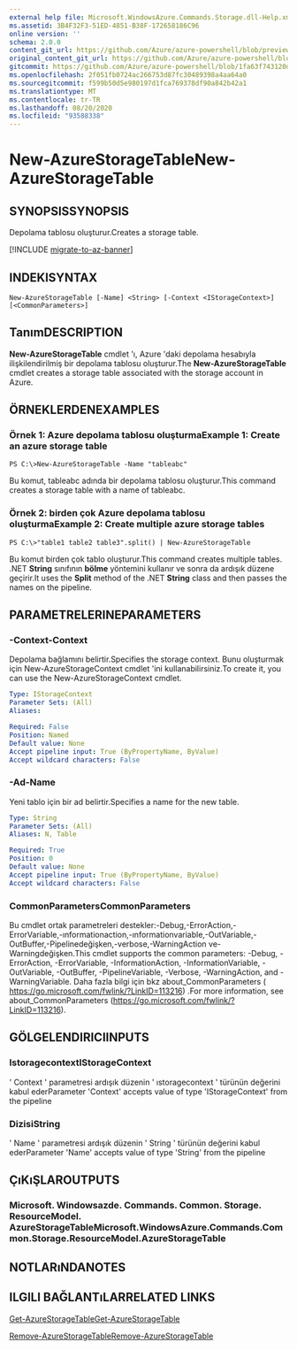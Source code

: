 ```yaml
---
external help file: Microsoft.WindowsAzure.Commands.Storage.dll-Help.xml
ms.assetid: 3B4F32F3-51ED-4851-B38F-172658186C96
online version: ''
schema: 2.0.0
content_git_url: https://github.com/Azure/azure-powershell/blob/preview/src/Storage/Commands.Storage/help/New-AzureStorageTable.md
original_content_git_url: https://github.com/Azure/azure-powershell/blob/preview/src/Storage/Commands.Storage/help/New-AzureStorageTable.md
gitcommit: https://github.com/Azure/azure-powershell/blob/1fa63f743120d7a7cd6cbb28ee43cd0f4c654af9
ms.openlocfilehash: 2f051fb0724ac266753d87fc30489398a4aa64a0
ms.sourcegitcommit: f599b50d5e980197d1fca769378df90a842b42a1
ms.translationtype: MT
ms.contentlocale: tr-TR
ms.lasthandoff: 08/20/2020
ms.locfileid: "93588338"
---
```

# <span data-ttu-id="e0a82-101">New-AzureStorageTable</span><span class="sxs-lookup"><span data-stu-id="e0a82-101">New-AzureStorageTable</span></span>

## <span data-ttu-id="e0a82-102">SYNOPSIS</span><span class="sxs-lookup"><span data-stu-id="e0a82-102">SYNOPSIS</span></span>
<span data-ttu-id="e0a82-103">Depolama tablosu oluşturur.</span><span class="sxs-lookup"><span data-stu-id="e0a82-103">Creates a storage table.</span></span>

[!INCLUDE [migrate-to-az-banner](../../includes/migrate-to-az-banner.md)]

## <span data-ttu-id="e0a82-104">INDEKI</span><span class="sxs-lookup"><span data-stu-id="e0a82-104">SYNTAX</span></span>

```
New-AzureStorageTable [-Name] <String> [-Context <IStorageContext>] [<CommonParameters>]
```

## <span data-ttu-id="e0a82-105">Tanım</span><span class="sxs-lookup"><span data-stu-id="e0a82-105">DESCRIPTION</span></span>
<span data-ttu-id="e0a82-106">**New-AzureStorageTable** cmdlet 'ı, Azure 'daki depolama hesabıyla ilişkilendirilmiş bir depolama tablosu oluşturur.</span><span class="sxs-lookup"><span data-stu-id="e0a82-106">The **New-AzureStorageTable** cmdlet creates a storage table associated with the storage account in Azure.</span></span>

## <span data-ttu-id="e0a82-107">ÖRNEKLERDEN</span><span class="sxs-lookup"><span data-stu-id="e0a82-107">EXAMPLES</span></span>

### <span data-ttu-id="e0a82-108">Örnek 1: Azure depolama tablosu oluşturma</span><span class="sxs-lookup"><span data-stu-id="e0a82-108">Example 1: Create an azure storage table</span></span>
```
PS C:\>New-AzureStorageTable -Name "tableabc"
```

<span data-ttu-id="e0a82-109">Bu komut, tableabc adında bir depolama tablosu oluşturur.</span><span class="sxs-lookup"><span data-stu-id="e0a82-109">This command creates a storage table with a name of tableabc.</span></span>

### <span data-ttu-id="e0a82-110">Örnek 2: birden çok Azure depolama tablosu oluşturma</span><span class="sxs-lookup"><span data-stu-id="e0a82-110">Example 2: Create multiple azure storage tables</span></span>
```
PS C:\>"table1 table2 table3".split() | New-AzureStorageTable
```

<span data-ttu-id="e0a82-111">Bu komut birden çok tablo oluşturur.</span><span class="sxs-lookup"><span data-stu-id="e0a82-111">This command creates multiple tables.</span></span>
<span data-ttu-id="e0a82-112">.NET **String** sınıfının **bölme** yöntemini kullanır ve sonra da ardışık düzene geçirir.</span><span class="sxs-lookup"><span data-stu-id="e0a82-112">It uses the **Split** method of the .NET **String** class and then passes the names on the pipeline.</span></span>

## <span data-ttu-id="e0a82-113">PARAMETRELERINE</span><span class="sxs-lookup"><span data-stu-id="e0a82-113">PARAMETERS</span></span>

### <span data-ttu-id="e0a82-114">-Context</span><span class="sxs-lookup"><span data-stu-id="e0a82-114">-Context</span></span>
<span data-ttu-id="e0a82-115">Depolama bağlamını belirtir.</span><span class="sxs-lookup"><span data-stu-id="e0a82-115">Specifies the storage context.</span></span>
<span data-ttu-id="e0a82-116">Bunu oluşturmak için New-AzureStorageContext cmdlet 'ini kullanabilirsiniz.</span><span class="sxs-lookup"><span data-stu-id="e0a82-116">To create it, you can use the New-AzureStorageContext cmdlet.</span></span>

```yaml
Type: IStorageContext
Parameter Sets: (All)
Aliases: 

Required: False
Position: Named
Default value: None
Accept pipeline input: True (ByPropertyName, ByValue)
Accept wildcard characters: False
```

### <span data-ttu-id="e0a82-117">-Ad</span><span class="sxs-lookup"><span data-stu-id="e0a82-117">-Name</span></span>
<span data-ttu-id="e0a82-118">Yeni tablo için bir ad belirtir.</span><span class="sxs-lookup"><span data-stu-id="e0a82-118">Specifies a name for the new table.</span></span>

```yaml
Type: String
Parameter Sets: (All)
Aliases: N, Table

Required: True
Position: 0
Default value: None
Accept pipeline input: True (ByPropertyName, ByValue)
Accept wildcard characters: False
```

### <span data-ttu-id="e0a82-119">CommonParameters</span><span class="sxs-lookup"><span data-stu-id="e0a82-119">CommonParameters</span></span>
<span data-ttu-id="e0a82-120">Bu cmdlet ortak parametreleri destekler:-Debug,-ErrorAction,-ErrorVariable,-ınformationaction,-ınformationvariable,-OutVariable,-OutBuffer,-Pipelinedeğişken,-verbose,-WarningAction ve-Warningdeğişken.</span><span class="sxs-lookup"><span data-stu-id="e0a82-120">This cmdlet supports the common parameters: -Debug, -ErrorAction, -ErrorVariable, -InformationAction, -InformationVariable, -OutVariable, -OutBuffer, -PipelineVariable, -Verbose, -WarningAction, and -WarningVariable.</span></span> <span data-ttu-id="e0a82-121">Daha fazla bilgi için bkz about_CommonParameters ( https://go.microsoft.com/fwlink/?LinkID=113216) .</span><span class="sxs-lookup"><span data-stu-id="e0a82-121">For more information, see about_CommonParameters (https://go.microsoft.com/fwlink/?LinkID=113216).</span></span>

## <span data-ttu-id="e0a82-122">GÖLGELENDIRICI</span><span class="sxs-lookup"><span data-stu-id="e0a82-122">INPUTS</span></span>

### <span data-ttu-id="e0a82-123">Istoragecontext</span><span class="sxs-lookup"><span data-stu-id="e0a82-123">IStorageContext</span></span>

<span data-ttu-id="e0a82-124">' Context ' parametresi ardışık düzenin ' ıstoragecontext ' türünün değerini kabul eder</span><span class="sxs-lookup"><span data-stu-id="e0a82-124">Parameter 'Context' accepts value of type 'IStorageContext' from the pipeline</span></span>

### <span data-ttu-id="e0a82-125">Dizisi</span><span class="sxs-lookup"><span data-stu-id="e0a82-125">String</span></span>

<span data-ttu-id="e0a82-126">' Name ' parametresi ardışık düzenin ' String ' türünün değerini kabul eder</span><span class="sxs-lookup"><span data-stu-id="e0a82-126">Parameter 'Name' accepts value of type 'String' from the pipeline</span></span>

## <span data-ttu-id="e0a82-127">ÇıKıŞLAR</span><span class="sxs-lookup"><span data-stu-id="e0a82-127">OUTPUTS</span></span>

### <span data-ttu-id="e0a82-128">Microsoft. Windowsazde. Commands. Common. Storage. ResourceModel. AzureStorageTable</span><span class="sxs-lookup"><span data-stu-id="e0a82-128">Microsoft.WindowsAzure.Commands.Common.Storage.ResourceModel.AzureStorageTable</span></span>

## <span data-ttu-id="e0a82-129">NOTLARıNDA</span><span class="sxs-lookup"><span data-stu-id="e0a82-129">NOTES</span></span>

## <span data-ttu-id="e0a82-130">ILGILI BAĞLANTıLAR</span><span class="sxs-lookup"><span data-stu-id="e0a82-130">RELATED LINKS</span></span>

[<span data-ttu-id="e0a82-131">Get-AzureStorageTable</span><span class="sxs-lookup"><span data-stu-id="e0a82-131">Get-AzureStorageTable</span></span>](./Get-AzureStorageTable.md)

[<span data-ttu-id="e0a82-132">Remove-AzureStorageTable</span><span class="sxs-lookup"><span data-stu-id="e0a82-132">Remove-AzureStorageTable</span></span>](./Remove-AzureStorageTable.md)


